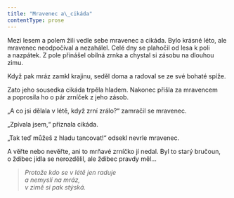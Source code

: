 ```yaml
---
title: "Mravenec a\_cikáda"
contentType: prose
---
```


  

Mezi lesem a polem žili vedle sebe mravenec a cikáda. Bylo krásné léto, ale mravenec neodpočíval a nezahálel. Celé dny se plahočil od lesa k poli a nazpátek. Z pole přinášel obilná zrnka a chystal si zásobu na dlouhou zimu.

Když pak mráz zamkl krajinu, seděl doma a radoval se ze své bohaté spíže.

Zato jeho sousedka cikáda trpěla hladem. Nakonec přišla za mravencem a poprosila ho o pár zrníček z jeho zásob.

„A co jsi dělala v létě, když zrní zrálo?“ zamračil se mravenec.

„Zpívala jsem,“ přiznala cikáda.

„Tak teď můžeš z hladu tancovat!“ odsekl nevrle mravenec.

A věřte nebo nevěřte, ani to mrňavé zrníčko jí nedal. Byl to starý bručoun, o ždibec jídla se nerozdělil, ale ždibec pravdy měl…

> _Protože kdo se v létě jen raduje  
> a nemyslí na mráz,  
> v zimě si pak stýská._
